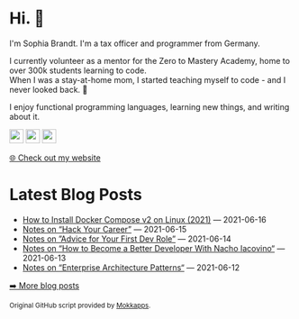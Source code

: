 <h1>Hi. 👋</h1>
<p>I'm Sophia Brandt. I'm a tax officer and programmer from Germany.</p>
<p>I currently volunteer as a mentor for the Zero to Mastery Academy, home to over 300k students learning to code.<br>
When I was a stay-at-home mom, I started teaching myself to code - and I never looked back. 💜</p>
<p>I enjoy functional programming languages, learning new things, and writing about it.</p>
<p><a href="https://www.twitter.com/hisophiabrandt"><img src="https://img.shields.io/badge/twitter-%231DA1F2.svg?&style=for-the-badge&logo=twitter&logoColor=white" height=25></a> <a href="https://www.linkedin.com/in/sophiabrandt"><img src="https://img.shields.io/badge/linkedin-%230077B5.svg?&style=for-the-badge&logo=linkedin&logoColor=white" height=25></a> <a href="https://dev.to/sophiabrandt"><img src="https://img.shields.io/badge/DEV.TO-%230A0A0A.svg?&style=for-the-badge&logo=dev-dot-to&logoColor=white" height=25></a></p>
<p><a href="https://www.sophiabrandt.com">🌐 Check out my website</a></p>
<h1>Latest Blog Posts</h1>
  <ul>
    <li><a href=https://www.rockyourcode.com/how-to-install-docker-compose-v2-on-linux-2021/>How to Install Docker Compose v2 on Linux (2021)</a> — 2021-06-16</li><li><a href=https://www.rockyourcode.com/notes-on-hack-your-career/>Notes on “Hack Your Career”</a> — 2021-06-15</li><li><a href=https://www.rockyourcode.com/notes-on-advice-for-your-first-dev-role/>Notes on ”Advice for Your First Dev Role”</a> — 2021-06-14</li><li><a href=https://www.rockyourcode.com/notes-on-how-to-become-a-better-developer-with-nacho-iacovino/>Notes on “How to Become a Better Developer With Nacho Iacovino“</a> — 2021-06-13</li><li><a href=https://www.rockyourcode.com/notes-on-enterprise-architecture-patterns/>Notes on “Enterprise Architecture Patterns“</a> — 2021-06-12</li>
  </ul>
<p><a href="https://www.rockyourcode.com">➡️ More blog posts</a></p>
<p><small>Original GitHub script provided by <a href="https://github.com/Mokkapps">Mokkapps</a>.</small></p>

